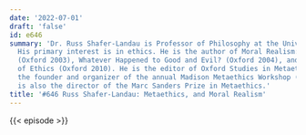 ```yaml
---
date: '2022-07-01'
draft: 'false'
id: e646
summary: 'Dr. Russ Shafer-Landau is Professor of Philosophy at the University of Wisconsin-Madison.
  His primary interest is in ethics. He is the author of Moral Realism: A Defence
  (Oxford 2003), Whatever Happened to Good and Evil? (Oxford 2004), and The Fundamentals
  of Ethics (Oxford 2010). He is the editor of Oxford Studies in Metaethics, and is
  the founder and organizer of the annual Madison Metaethics Workshop (MadMeta). He
  is also the director of the Marc Sanders Prize in Metaethics.'
title: '#646 Russ Shafer-Landau: Metaethics, and Moral Realism'
---
```

{{< episode >}}
